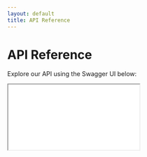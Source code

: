 ```yaml
---
layout: default
title: API Reference
---
```


# API Reference

Explore our API using the Swagger UI below:

<iframe src="/docs/assets/swagger-ui-dist/index.html?url=/docs/openapi.yaml"></iframe>
